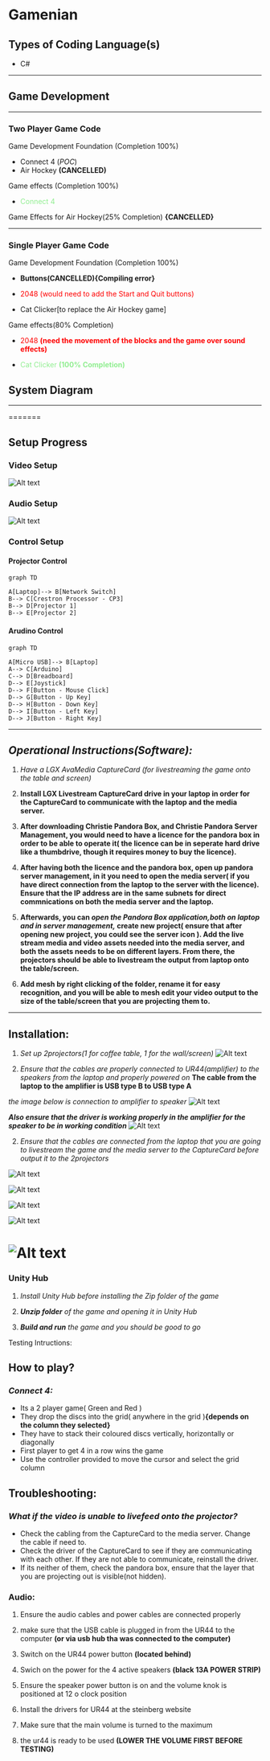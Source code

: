 # Gamenian

## Types of Coding Language(s)

- C# 

---

## Game Development

---

### Two Player Game Code

Game Development Foundation (Completion 100%)
- Connect 4 (*POC*)
- Air Hockey **(CANCELLED)**

Game effects (Completion 100%)
- <span style="color:lightgreen">Connect 4</span>

Game Effects for Air Hockey(25% Completion) **{CANCELLED}**

---

### Single Player Game Code

Game Development Foundation (Completion 100%)

- **Buttons(CANCELLED){Compiling error}**

- <span style="color:red">2048 (would need to add the Start and Quit buttons)</span>

- Cat Clicker[to replace the Air Hockey game]

Game effects(80% Completion)

- <span style="color:red">2048 **(need the movement of the blocks and the game over sound effects)**</span>

- <span style="color:lightgreen">Cat Clicker **(100% Completion)**</span>


## System Diagram

---
=======


## Setup Progress
### Video Setup
![Alt text](Imgdiagram/photo_6325431218992166877_y.jpg)


### Audio Setup
![Alt text](Imgdiagram/photo_6325431218992166875_y.jpg)


### Control Setup
#### Projector Control
```mermaid
graph TD

A[Laptop]--> B[Network Switch]
B--> C[Crestron Processor - CP3]
B--> D[Projector 1]
B--> E[Projector 2]

```
#### Arudino Control
```mermaid
graph TD

A[Micro USB]--> B[Laptop]
A--> C[Arduino]
C--> D[Breadboard]
D--> E[Joystick]
D--> F[Button - Mouse Click]
D--> G[Button - Up Key]
D--> H[Button - Down Key]
D--> I[Button - Left Key]
D--> J[Button - Right Key]

```
---
## *Operational Instructions(Software):*

1) *Have a LGX AvaMedia CaptureCard (for livestreaming the game onto the table and screen)*

2) **Install LGX Livestream CaptureCard drive in your laptop in order for the CaptureCard to communicate with the laptop and the media server.**

3) **After downloading Christie Pandora Box, and Christie Pandora Server Management, you would need to have a licence for the pandora box in order to be able to operate it( the licence can be in seperate hard drive like a thumbdrive, though it requires money to buy the licence).**

4) **After having both the licence and the pandora box, open up pandora server management, in it you need to open the media server( if you have direct connection from the laptop to the server with the licence). Ensure that the IP address are in the same subnets for direct commnications on both the media server and the laptop.** 

5) **Afterwards, you can *open the Pandora Box application,both on laptop and in server management,* create new project( ensure that after opening new project, you could see the server icon ). Add the live stream media and video assets needed into the media server, and both the assets needs to be on different layers. From there, the projectors should be able to livestream the output from laptop onto the table/screen.**

6) **Add mesh by right clicking of the folder, rename it for easy recognition, and you will be able to mesh edit your video output to the size of the table/screen that you are projecting them to.**

---
## Installation:

1) *Set up 2projectors(1 for coffee table, 1 for the wall/screen)*
![Alt text](images314Github/-6339063505319213120_121.jpg)

2) *Ensure that the cables are properly connected to UR44(amplifier) to the speakers from the laptop and properly powered on*
**The cable from the laptop to the amplifier is USB type B to USB type A**

*the image below is connection to amplifier to speaker*
![Alt text](images314Github/IMG20230606143016.jpg)

***Also ensure that the driver is working properly in the amplifier for the speaker to be in working condition***
![Alt text](Addimg/photo_6339063505319213114_y.jpg)


2) *Ensure that the cables are connected from the laptop that you are going to livestream the game and the media server to the CaptureCard before output it to the 2projectors*

![Alt text](images314Github/IMG20230606143107.jpg)

![Alt text](images314Github/SGCAM_20230606_165220717.jpg)

![Alt text](images314Github/SGCAM_20230606_165119660.jpg)

![Alt text](images314Github/SGCAM_20230606_164630966.jpg)

![Alt text](images314Github/SGCAM_20230606_164744689.jpg)
=======
### **Unity Hub**


1) *Install Unity Hub before installing the Zip folder of the game*

2) ***Unzip folder** of the game and opening it in Unity Hub*

3) ***Build and run** the game and you should be good to go*

Testing Intructions:
## **How to play?** 
### ***Connect 4:***
* Its a 2 player game( Green and Red )
* They drop the discs into the grid( anywhere in the grid )**{depends on the column they selected}**
* They have to stack their coloured discs vertically, horizontally or diagonally
* First player to get 4 in a row wins the game
* Use the controller provided to move the cursor and select the grid column

## **Troubleshooting:**
### ***What if the video is unable to livefeed onto the projector?***
* Check the cabling from the CaptureCard to the media server. Change the cable if need to.
* Check the driver of the CaptureCard to see if they are communicating with each other. If they are not able to communicate, reinstall the driver.
* If its neither of them, check the pandora box, ensure that the layer that you are projecting out is visible(not hidden).

### **Audio:**

1) Ensure the audio cables and power cables are connected properly

2) make sure that the USB cable is plugged in from the UR44 to the computer **(or via usb hub tha was connected to the computer)**

3) Switch on the UR44 power button **(located behind)**

4) Swich on the power for the 4 active speakers **(black 13A POWER STRIP)**

5) Ensure the speaker power button is on and the volume knok is positioned at 12 o clock position

6) Install the drivers for UR44 at the steinberg website

7) Make sure that the main volume is turned to the maximum

8) the ur44 is ready to be used
**(LOWER THE VOLUME FIRST BEFORE TESTING)**